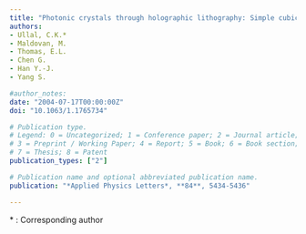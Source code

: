 ```yaml
---
title: "Photonic crystals through holographic lithography: Simple cubic, diamond-like, and gyroid-like structures"
authors:
- Ullal, C.K.*
- Maldovan, M.
- Thomas, E.L.
- Chen G.
- Han Y.-J.
- Yang S.

#author_notes:
date: "2004-07-17T00:00:00Z"
doi: "10.1063/1.1765734"

# Publication type.
# Legend: 0 = Uncategorized; 1 = Conference paper; 2 = Journal article;
# 3 = Preprint / Working Paper; 4 = Report; 5 = Book; 6 = Book section;
# 7 = Thesis; 8 = Patent
publication_types: ["2"]

# Publication name and optional abbreviated publication name.
publication: "*Applied Physics Letters*, **84**, 5434-5436"

---
```

\* : Corresponding author
